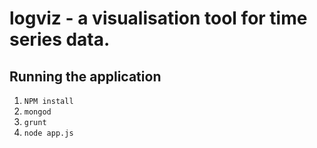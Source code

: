 logviz - a visualisation tool for time series data.
=====

Running the application
---
1. `NPM install`
2. `mongod`
3. `grunt`
4. `node app.js`
